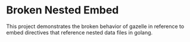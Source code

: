 # Broken Nested Embed

This project demonstrates the broken behavior of gazelle in reference to
embed directives that reference nested data files in golang.